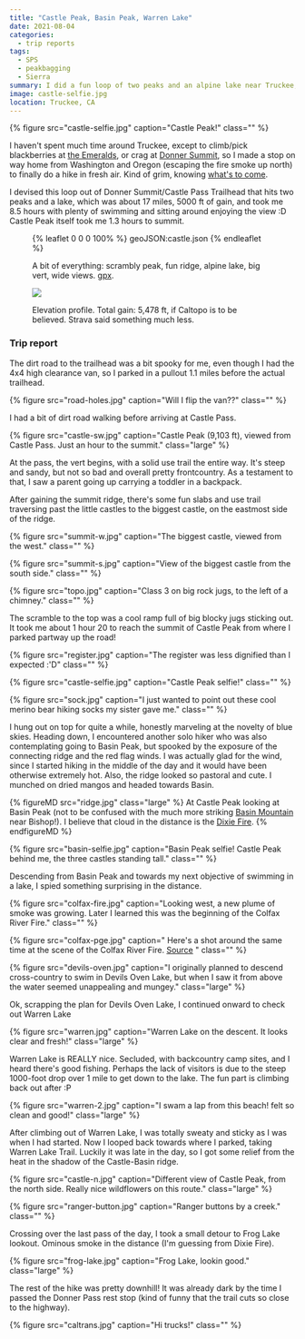 ```yaml
---
title: "Castle Peak, Basin Peak, Warren Lake"
date: 2021-08-04
categories:
  - trip reports
tags:
  - SPS
  - peakbagging
  - Sierra
summary: I did a fun loop of two peaks and an alpine lake near Truckee, in the north Tahoe area
image: castle-selfie.jpg
location: Truckee, CA
---
```


{% figure src="castle-selfie.jpg" caption="Castle Peak!" class="" %}

I haven't spent much time around Truckee, except to climb/pick blackberries at [the Emeralds](https://www.mountainproject.com/area/105733929/the-emeralds), or crag at [Donner Summit](https://www.mountainproject.com/area/105733935/donner-summit), so I made a stop on way home from Washington and Oregon (escaping the fire smoke up north) to finally do a hike in fresh air. Kind of grim, knowing [what's to come](https://en.wikipedia.org/wiki/Caldor_Fire).

I devised this loop out of Donner Summit/Castle Pass Trailhead that hits two peaks and a lake, which was about 17 miles, 5000 ft of gain, and took me 8.5 hours with plenty of swimming and sitting around enjoying the view :D Castle Peak itself took me 1.3 hours to summit.

<figure>

{% leaflet 0 0 0 100% %}
geoJSON:castle.json
{% endleaflet %}

<figcaption>

A bit of everything: scrambly peak, fun ridge, alpine lake, big vert, wide views. [gpx](castle.gpx).

</figcaption>
</figure>

<figure>

![](vert.jpg)

<figcaption>
Elevation profile. Total gain: 5,478 ft, if Caltopo is to be believed. Strava said something much less.
</figcaption>
</figure>

### Trip report

The dirt road to the trailhead was a bit spooky for me, even though I had the 4x4 high clearance van, so I parked in a pullout 1.1 miles before the actual trailhead.

{% figure src="road-holes.jpg" caption="Will I flip the van??" class="" %}

I had a bit of dirt road walking before arriving at Castle Pass.

{% figure src="castle-sw.jpg" caption="Castle Peak (9,103 ft), viewed from Castle Pass. Just an hour to the summit." class="large" %}

At the pass, the vert begins, with a solid use trail the entire way. It's steep and sandy, but not so bad and overall pretty frontcountry. As a testament to that, I saw a parent going up carrying a toddler in a backpack.

After gaining the summit ridge, there's some fun slabs and use trail traversing past the little castles to the biggest castle, on the eastmost side of the ridge.

{% figure src="summit-w.jpg" caption="The biggest castle, viewed from the west." class="" %}

{% figure src="summit-s.jpg" caption="View of the biggest castle from the south side." class="" %}

{% figure src="topo.jpg" caption="Class 3 on big rock jugs, to the left of a chimney." class="" %}

The scramble to the top was a cool ramp full of big blocky jugs sticking out. It took me about 1 hour 20 to reach the summit of Castle Peak from where I parked partway up the road!

{% figure src="register.jpg" caption="The register was less dignified than I expected :'D" class="" %}

{% figure src="castle-selfie.jpg" caption="Castle Peak selfie!" class="" %}

{% figure src="sock.jpg" caption="I just wanted to point out these cool merino bear hiking socks my sister gave me." class="" %}

I hung out on top for quite a while, honestly marveling at the novelty of blue skies. Heading down, I encountered another solo hiker who was also contemplating going to Basin Peak, but spooked by the exposure of the connecting ridge and the red flag winds. I was actually glad for the wind, since I started hiking in the middle of the day and it would have been otherwise extremely hot. Also, the ridge looked so pastoral and cute. I munched on dried mangos and headed towards Basin.

{% figureMD src="ridge.jpg" class="large" %}
At Castle Peak looking at Basin Peak (not to be confused with the much more striking [Basin Mountain](/basin-mountain) near Bishop!). I believe that cloud in the distance is the [Dixie Fire](https://en.wikipedia.org/wiki/Dixie_Fire).
{% endfigureMD %}

{% figure src="basin-selfie.jpg" caption="Basin Peak selfie! Castle Peak behind me, the three castles standing tall." class="" %}

Descending from Basin Peak and towards my next objective of swimming in a lake, I spied something surprising in the distance.

{% figure src="colfax-fire.jpg" caption="Looking west, a new plume of smoke was growing. Later I learned this was the beginning of the Colfax River Fire." class="" %}

{% figure src="colfax-pge.jpg" caption="
Here's a shot around the same time at the scene of the Colfax River Fire. [Source](https://yubanet.com/containedlocal16/rivercolfax)
" class="" %}

{% figure src="devils-oven.jpg" caption="I originally planned to descend cross-country to swim in Devils Oven Lake, but when I saw it from above the water seemed unappealing and mungey." class="large" %}

Ok, scrapping the plan for Devils Oven Lake, I continued onward to check out Warren Lake

{% figure src="warren.jpg" caption="Warren Lake on the descent. It looks clear and fresh!" class="large" %}

Warren Lake is REALLY nice. Secluded, with backcountry camp sites, and I heard there's good fishing. Perhaps the lack of visitors is due to the steep 1000-foot drop over 1 mile to get down to the lake. The fun part is climbing back out after :P

{% figure src="warren-2.jpg" caption="I swam a lap from this beach! felt so clean and good!" class="large" %}

After climbing out of Warren Lake, I was totally sweaty and sticky as I was when I had started. Now I looped back towards where I parked, taking Warren Lake Trail. Luckily it was late in the day, so I got some relief from the heat in the shadow of the Castle-Basin ridge.

{% figure src="castle-n.jpg" caption="Different view of Castle Peak, from the north side. Really nice wildflowers on this route." class="large" %}

{% figure src="ranger-button.jpg" caption="Ranger buttons by a creek." class="" %}

Crossing over the last pass of the day, I took a small detour to Frog Lake lookout. Ominous smoke in the distance (I'm guessing from Dixie Fire).

{% figure src="frog-lake.jpg" caption="Frog Lake, lookin good." class="large" %}

The rest of the hike was pretty downhill! It was already dark by the time I passed the Donner Pass rest stop (kind of funny that the trail cuts so close to the highway).

{% figure src="caltrans.jpg" caption="Hi trucks!" class="" %}
